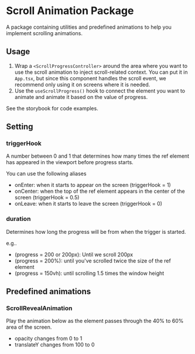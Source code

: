 # Scroll Animation Package

A package containing utilities and predefined animations to help you implement scrolling animations.

## Usage

1. Wrap a `<ScrollProgressController>` around the area where you want to use the scroll animation to inject scroll-related context. You can put it in `App.tsx`, but since this component handles the scroll event, we recommend only using it on screens where it is needed.
2. Use the `useScrollProgress()` hook to connect the element you want to animate and animate it based on the value of progress.

See the storybook for code examples.

## Setting

### triggerHook

A number between 0 and 1 that determines how many times the ref element has appeared in the viewport before progress starts.

You can use the following aliases

- onEnter: when it starts to appear on the screen (triggerHook = 1)
- onCenter: when the top of the ref element appears in the center of the screen (triggerHook = 0.5)
- onLeave: when it starts to leave the screen (triggerHook = 0)

### duration

Determines how long the progress will be from when the trigger is started.

e.g..

- (progress = 200 or 200px): Until we scroll 200px
- (progress = 200%): until you've scrolled twice the size of the ref element
- (progress = 150vh): until scrolling 1.5 times the window height

## Predefined animations

### ScrollRevealAnimation

Play the animation below as the element passes through the 40% to 60% area of the screen.

- opacity changes from 0 to 1
- translateY changes from 100 to 0
